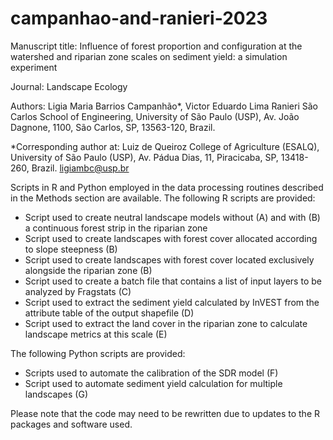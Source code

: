 # campanhao-and-ranieri-2023

Manuscript title: Influence of forest proportion and configuration at the watershed and riparian zone scales on sediment yield: a simulation experiment

Journal: Landscape Ecology

Authors: Ligia Maria Barrios Campanhão*, Victor Eduardo Lima Ranieri
São Carlos School of Engineering, University of São Paulo (USP), Av. João Dagnone, 1100, São Carlos, SP, 13563-120, Brazil.

*Corresponding author at:
Luiz de Queiroz College of Agriculture (ESALQ), University of São Paulo (USP), Av. Pádua Dias, 11, Piracicaba, SP, 13418-260, Brazil. ligiambc@usp.br

Scripts in R and Python employed in the data processing routines described in the Methods section are available. The following R scripts are provided:
* Script used to create neutral landscape models without (A) and with (B) a continuous forest strip in the riparian zone
* Script used to create landscapes with forest cover allocated according to slope steepness (B)
* Script used to create landscapes with forest cover located exclusively alongside the riparian zone (B)
* Script used to create a batch file that contains a list of input layers to be analyzed by Fragstats (C)
* Script used to extract the sediment yield calculated by InVEST from the attribute table of the output shapefile (D)
* Script used to extract the land cover in the riparian zone to calculate landscape metrics at this scale (E)

The following Python scripts are provided:
* Scripts used to automate the calibration of the SDR model (F)
* Script used to automate sediment yield calculation for multiple landscapes (G)

Please note that the code may need to be rewritten due to updates to the R packages and software used.

